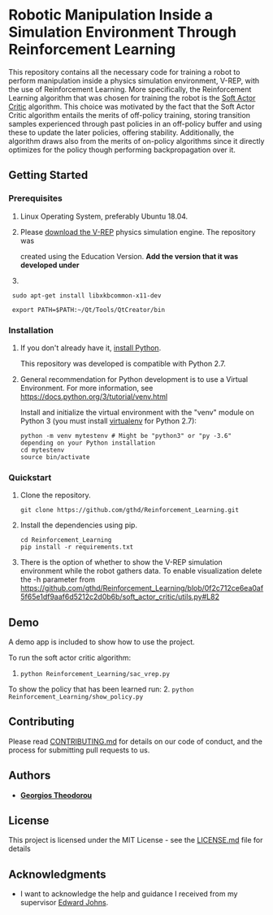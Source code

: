 # Robotic Manipulation Inside a Simulation Environment Through Reinforcement Learning

This repository contains all the necessary code for training a robot to perform manipulation inside a physics simulation environment, V-REP, with the use of Reinforcement Learning. More specifically, the Reinforcement Learning algorithm that was chosen for training the robot is the [Soft Actor Critic](https://arxiv.org/pdf/1801.01290.pdf) algorithm. This choice was motivated by the fact that the Soft Actor Critic algorithm entails the merits of off-policy training, storing transition samples experienced through past policies in an off-policy buffer and using these to update the later policies, offering stability. Additionally, the algorithm draws also from the merits of on-policy algorithms since it directly optimizes for the policy though performing backpropagation over it.



## Getting Started

### Prerequisites

1. Linux Operating System, preferably Ubuntu 18.04.

2. Please [download the V-REP](https://coppeliarobotics.com/downloads) physics simulation engine. The repository was

   created using the Education Version. **Add the version that it was developed under**

3.
  ```
   sudo apt-get install libxkbcommon-x11-dev

   export PATH=$PATH:~/Qt/Tools/QtCreator/bin
   ```

### Installation

1.  If you don't already have it, [install Python](https://www.python.org/downloads/).

    This repository was developed is compatible with Python 2.7.

2.  General recommendation for Python development is to use a Virtual Environment.
    For more information, see https://docs.python.org/3/tutorial/venv.html

    Install and initialize the virtual environment with the "venv" module on Python 3 (you must install [virtualenv](https://pypi.python.org/pypi/virtualenv) for Python 2.7):

    ```
    python -m venv mytestenv # Might be "python3" or "py -3.6" depending on your Python installation
    cd mytestenv
    source bin/activate      
    ```

### Quickstart

1.  Clone the repository.

    ```
    git clone https://github.com/gthd/Reinforcement_Learning.git
    ```

2.  Install the dependencies using pip.

    ```
    cd Reinforcement_Learning
    pip install -r requirements.txt
    ```

3.  There is the option of whether to show the V-REP simulation environment while
    the robot gathers data. To enable visualization delete the -h parameter from
    https://github.com/gthd/Reinforcement_Learning/blob/0f2c712ce6ea0af5f65e1df9aaf6d5212c2d0b6b/soft_actor_critic/utils.py#L82

## Demo

A demo app is included to show how to use the project.

To run the soft actor critic algorithm:

1. `python Reinforcement_Learning/sac_vrep.py`

To show the policy that has been learned run:
2. `python Reinforcement_Learning/show_policy.py`

## Contributing

Please read [CONTRIBUTING.md](Contributing.md) for details on our code of conduct, and the process for submitting pull requests to us.

## Authors

* [**Georgios Theodorou**](https://github.com/gthd)

## License

This project is licensed under the MIT License - see the [LICENSE.md](LICENSE.md) file for details

## Acknowledgments

* I want to acknowledge the help and guidance I received from my supervisor [Edward Johns](https://www.imperial.ac.uk/people/e.johns).
